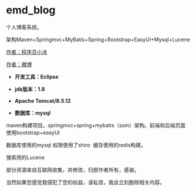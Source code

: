 # emd_blog

个人博客系统。

架构Maven+Springmvc+MyBatis+Spring+Bootstrap+EasyUI+Mysql+Lucene 

[作者：程序员小冰](https://gitee.com/mcxiaobing)

[作者：微博](http://weibo.com/mcxiaobing )


- **开发工具：Eclipse**   

- **jdk版本：1.8** 

- **Apache Tomcat/8.5.12** 

- **数据库：mysql**

maven构建项目。springmvc+spring+mybatis（ssm）架构。前端和后端页面使用bootstrap+easyUI

数据库使用的mysql 权限使用了shiro  缓存使用的redis构建。

搜索用的Lucene

部分资源来自互联网收集，并修改，归原作者所有，感谢。

当然如果您感觉我侵犯了您的权益，请私信，我会立刻删除相关内容。
